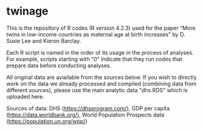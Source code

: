 # twinage
 
This is the repository of R codes (R version 4.2.3) used for the paper "More twins in low-income countries as maternal age at birth increases" by D. Susie Lee and Kieron Barclay. 

Each R script is named in the order of its usage in the process of analyses. For example, scripts starting with "0" indicate that they run codes that prepare data before conducting analyses. 

All original data are aviailable from the sources below. If you wish to directly work on the data we already processed and compiled (combining data from different sources), please use the main analytic data "dhs.RDS" which is uploaded here.

Sources of data: DHS (https://dhsprogram.com/), GDP per capita (https://data.worldbank.org/), World Population Prospects data (https://population.un.org/wpp/)
